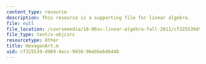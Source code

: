 ```yaml
---
content_type: resource
description: This resource is a supporting file for linear algebra.
file: null
file_location: /coursemedia/18-06sc-linear-algebra-fall-2011/cf325539d9694ecc903896ebbe64b448_HexagonArt.m
file_type: text/x-objcsrc
resourcetype: Other
title: HexagonArt.m
uid: cf325539-d969-4ecc-9038-96ebbe64b448
---
```

